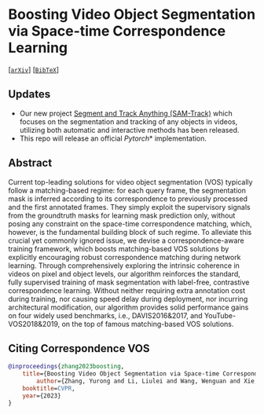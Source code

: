 # Boosting Video Object Segmentation via Space-time Correspondence Learning
[[`arXiv`](https://arxiv.org/abs/2304.06211)] [[`BibTeX`](#CitingSemiVOS)]

## Updates
* Our new project [Segment and Track Anything (SAM-Track)](https://github.com/z-x-yang/Segment-and-Track-Anything) which focuses on the segmentation and tracking of any objects in videos, utilizing both automatic and interactive methods has been released.
* This repo will release an official *Pytorch** implementation.

## Abstract
Current top-leading solutions for video object segmentation (VOS) typically follow a matching-based regime: for each query frame, the segmentation mask is inferred according to its correspondence to previously processed and the first annotated frames. They simply exploit the supervisory signals from the groundtruth masks for learning mask prediction only, without posing any constraint on the space-time correspondence matching, which, however, is the fundamental building block of such regime. To alleviate this crucial yet commonly ignored issue, we devise a correspondence-aware training framework, which boosts matching-based VOS solutions by explicitly encouraging robust correspondence matching during network learning. Through comprehensively exploring the intrinsic coherence in videos on pixel and object levels, our algorithm reinforces the standard, fully supervised training of mask segmentation with label-free, contrastive correspondence learning. Without neither requiring extra annotation cost during training, nor causing speed delay during deployment, nor incurring architectural modification, our algorithm provides solid performance gains on four widely used benchmarks, i.e., DAVIS2016&2017, and YouTube-VOS2018&2019, on the top of famous matching-based VOS solutions.


## <a name="CitingSemiVOS"></a>Citing Correspondence VOS
```BibTeX
@inproceedings{zhang2023boosting,
	title={Boosting Video Object Segmentation via Space-time Correspondence Learning},
        author={Zhang, Yurong and Li, Liulei and Wang, Wenguan and Xie, Rong and Song, Li and Zhang, Wenjun},
	booktitle=CVPR,
	year={2023}
}
```
